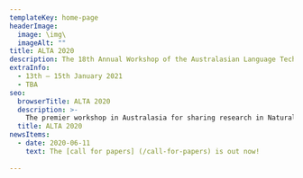 ```yaml
---
templateKey: home-page
headerImage:
  image: \img\
  imageAlt: ""
title: ALTA 2020
description: The 18th Annual Workshop of the Australasian Language Technology Association
extraInfo: 
  - 13th – 15th January 2021
  - TBA
seo:
  browserTitle: ALTA 2020
  description: >-
    The premier workshop in Australasia for sharing research in Natural Language Processing and Computational Lingustics. Submissions from students, academics and industry researchers are welcome.
  title: ALTA 2020
newsItems:
  - date: 2020-06-11
    text: The [call for papers] (/call-for-papers) is out now!
 
---
```

